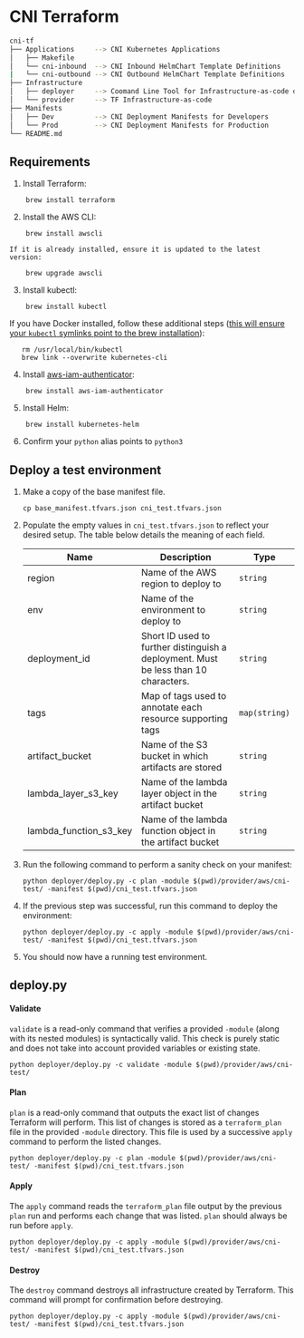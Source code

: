 # CNI Terraform
```bash
cni-tf
├── Applications     --> CNI Kubernetes Applications
│   ├── Makefile
│   └── cni-inbound  --> CNI Inbound HelmChart Template Definitions
|   └── cni-outbound --> CNI Outbound HelmChart Template Definitions
├── Infrastructure
│   ├── deployer     --> Coomand Line Tool for Infrastructure-as-code deployment
│   └── provider     --> TF Infrastructure-as-code
├── Manifests
│   ├── Dev          --> CNI Deployment Manifests for Developers
│   └── Prod         --> CNI Deployment Manifests for Production
└── README.md
```

## Requirements

1. Install Terraform:

```
    brew install terraform
```

2. Install the AWS CLI:

```
    brew install awscli
```

    If it is already installed, ensure it is updated to the latest version:

```
    brew upgrade awscli
```

3. Install kubectl:

```
    brew install kubectl
```

If you have Docker installed, follow these additional steps ([this will ensure your `kubectl` symlinks point to the brew installation](https://stackoverflow.com/a/55737973)):

```
   rm /usr/local/bin/kubectl
   brew link --overwrite kubernetes-cli
```

4. Install [aws-iam-authenticator](https://github.com/awsdocs/amazon-eks-user-guide/blob/master/doc_source/install-aws-iam-authenticator.md):

```
    brew install aws-iam-authenticator
```

5. Install Helm:

```
    brew install kubernetes-helm
```

6. Confirm your `python` alias points to `python3`

## Deploy a test environment

1. Make a copy of the base manifest file.

    ```
   cp base_manifest.tfvars.json cni_test.tfvars.json
   ```

2. Populate the empty values in `cni_test.tfvars.json` to reflect your desired setup. The table below details the meaning of each field.

    | Name | Description | Type
    |------|-------------|------|
    | region | Name of the AWS region to deploy to | `string` |
    | env | Name of the environment to deploy to | `string` |
    | deployment\_id | Short ID used to further distinguish a deployment. Must be less than 10 characters. | `string` |
    | tags | Map of tags used to annotate each resource supporting tags | `map(string)` |
    | artifact\_bucket | Name of the S3 bucket in which artifacts are stored | `string` |
    | lambda\_layer\_s3\_key | Name of the lambda layer object in the artifact bucket | `string` |
    | lambda\_function\_s3\_key | Name of the lambda function object in the artifact bucket | `string` |

3. Run the following command to perform a sanity check on your manifest:

   ```
   python deployer/deploy.py -c plan -module $(pwd)/provider/aws/cni-test/ -manifest $(pwd)/cni_test.tfvars.json
   ```

4. If the previous step was successful, run this command to deploy the environment:

    ```
    python deployer/deploy.py -c apply -module $(pwd)/provider/aws/cni-test/ -manifest $(pwd)/cni_test.tfvars.json
    ```

5. You should now have a running test environment.

## deploy.py

#### Validate

`validate` is a read-only command that verifies a provided `-module` (along with its nested modules) is syntactically valid. This check is purely static and does not take into account provided variables or existing state.

    python deployer/deploy.py -c validate -module $(pwd)/provider/aws/cni-test/

#### Plan

`plan` is a read-only command that outputs the exact list of changes Terraform will perform. This list of changes is stored as a `terraform_plan` file in the provided `-module` directory. This file is used by a successive `apply` command to perform the listed changes.

    python deployer/deploy.py -c plan -module $(pwd)/provider/aws/cni-test/ -manifest $(pwd)/cni_test.tfvars.json

#### Apply

The `apply` command reads the `terraform_plan` file output by the previous `plan` run and performs each change that was listed. `plan` should always be run before `apply`.

    python deployer/deploy.py -c apply -module $(pwd)/provider/aws/cni-test/ -manifest $(pwd)/cni_test.tfvars.json

#### Destroy

The `destroy` command destroys all infrastructure created by Terraform. This command will prompt for confirmation before destroying.

    python deployer/deploy.py -c apply -module $(pwd)/provider/aws/cni-test/ -manifest $(pwd)/cni_test.tfvars.json

